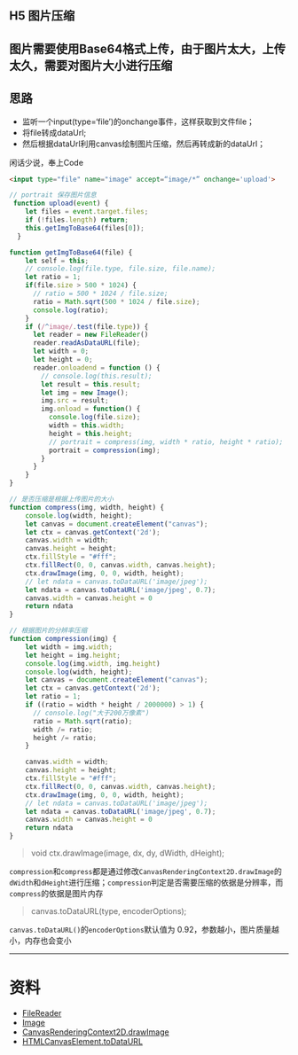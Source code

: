 ## H5 图片压缩

  图片需要使用Base64格式上传，由于图片太大，上传太久，需要对图片大小进行压缩
------
## 思路

 - 监听一个input(type=‘file’)的onchange事件，这样获取到文件file；
 - 将file转成dataUrl;
 - 然后根据dataUrl利用canvas绘制图片压缩，然后再转成新的dataUrl；

闲话少说，奉上Code

```html
<input type="file" name="image" accept=“image/*” onchange='upload'>
```

```javascript
// portrait 保存图片信息
 function upload(event) {
    let files = event.target.files;
    if (!files.length) return;
    this.getImgToBase64(files[0]);
  }

function getImgToBase64(file) {
    let self = this;
    // console.log(file.type, file.size, file.name);
    let ratio = 1;
    if(file.size > 500 * 1024) {
      // ratio = 500 * 1024 / file.size;
      ratio = Math.sqrt(500 * 1024 / file.size);
      console.log(ratio);
    }
    if (/^image/.test(file.type)) {
      let reader = new FileReader()
      reader.readAsDataURL(file);
      let width = 0;
      let height = 0;
      reader.onloadend = function () {
        // console.log(this.result);
        let result = this.result;
        let img = new Image();
        img.src = result;
        img.onload = function() {
          console.log(file.size);
          width = this.width;
          height = this.height;
          // portrait = compress(img, width * ratio, height * ratio);
          portrait = compression(img);
        }
      }
    }
}

// 是否压缩是根据上传图片的大小
function compress(img, width, height) {
    console.log(width, height);
    let canvas = document.createElement("canvas");
    let ctx = canvas.getContext('2d');
    canvas.width = width;
    canvas.height = height;
    ctx.fillStyle = "#fff";
    ctx.fillRect(0, 0, canvas.width, canvas.height);
    ctx.drawImage(img, 0, 0, width, height);
    // let ndata = canvas.toDataURL('image/jpeg');
    let ndata = canvas.toDataURL('image/jpeg', 0.7);
    canvas.width = canvas.height = 0
    return ndata
}

// 根据图片的分辨率压缩
function compression(img) {
    let width = img.width;
    let height = img.height;
    console.log(img.width, img.height)
    console.log(width, height);
    let canvas = document.createElement("canvas");
    let ctx = canvas.getContext('2d');
    let ratio = 1;
    if ((ratio = width * height / 2000000) > 1) {
      // console.log("大于200万像素")
      ratio = Math.sqrt(ratio);
      width /= ratio;
      height /= ratio;
    }

    canvas.width = width;
    canvas.height = height;
    ctx.fillStyle = "#fff";
    ctx.fillRect(0, 0, canvas.width, canvas.height);
    ctx.drawImage(img, 0, 0, width, height);
    // let ndata = canvas.toDataURL('image/jpeg');
    let ndata = canvas.toDataURL('image/jpeg', 0.7);
    canvas.width = canvas.height = 0
    return ndata
}
```


>void ctx.drawImage(image, dx, dy, dWidth, dHeight);

`compression`和`compress`都是通过修改`CanvasRenderingContext2D.drawImage`的`dWidth`和`dHeight`进行压缩；`compression`判定是否需要压缩的依据是分辨率，而`compress`的依据是图片内存

>canvas.toDataURL(type, encoderOptions);

`canvas.toDataURL()`的`encoderOptions`默认值为 0.92，参数越小，图片质量越小，内存也会变小


------
# 资料
 - [FileReader](https://developer.mozilla.org/zh-CN/docs/Web/API/FileReader)
 - [Image](https://developer.mozilla.org/zh-CN/docs/Web/API/HTMLImageElement/Image)
 - [CanvasRenderingContext2D.drawImage](https://developer.mozilla.org/zh-CN/docs/Web/API/CanvasRenderingContext2D/drawImage)
 - [HTMLCanvasElement.toDataURL](https://developer.mozilla.org/zh-CN/docs/Web/API/HTMLCanvasElement/toDataURL)
